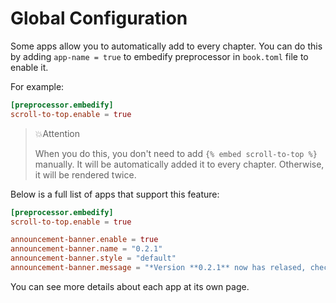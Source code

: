 # Global Configuration

Some apps allow you to automatically add to every chapter. You can do this by adding `app-name = true` to embedify preprocessor in `book.toml` file to enable it.

For example:

```toml
[preprocessor.embedify]
scroll-to-top.enable = true
```

<!-- embed ignore begin -->

> 💥Attention
>
> When you do this, you don't need to add `{% embed scroll-to-top %}` manually. It will be automatically added it to every chapter. Otherwise, it will be rendered twice.

<!-- embed ignore end -->

Below is a full list of apps that support this feature:

```toml
[preprocessor.embedify]
scroll-to-top.enable = true

announcement-banner.enable = true
announcement-banner.name = "0.2.1"
announcement-banner.style = "default"
announcement-banner.message = "*Version **0.2.1** now has relased, check it out [here](https://github.com/MR-Addict/mdbook-embedify/releases/tag/0.2.1).*"
```

You can see more details about each app at its own page.
